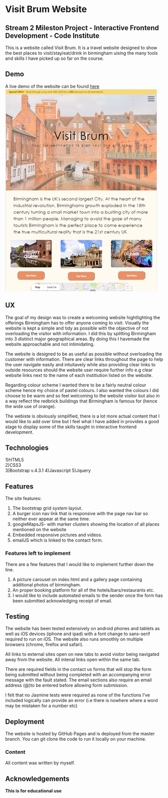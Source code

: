 # Visit Brum Website

## Stream 2 Mileston Project - Interactive Frontend Development - Code Institute

This is a website called Visit Brum. It is a travel website designed to show the best places to visit/stay/eat/drink in birmingham uising the many tools and skills I have picked up so far 
on the course.

## Demo

A live demo of the website can be found [here](https://francisillingworth.github.io/milestone-project-2/index.html)\
[<img src="assets/images/screenshot.png">](https://francisillingworth.github.io/milestone-project-2/index.html)

## UX

The goal of my design was to create a welcoming website hightlighting the offerings Birmingham has to offer anyone coming to visit.
Visually the website is kept a simple and tidy as possible with the objective of not overloading the visitor with information. I did this by splitting Birmingham into 3 distinct major geographical 
areas. By doing this I havemade the website approachable and not intimidating.

The website is designed to be as useful as possible without overloading the customer with information. There are clear links throughout the page to help the user navigate easily and intuitavely while 
also providing clear links to outside resources should the website user require further info e.g clear website links next to the name of each institiution listed on the website.

Regarding colour scheme I wanted there to be a fairly neutral colour scheme hence my choice of pastel colours. I also wanted the colours I did choose to be warm and so feel welcoming to the 
website visitor but also in a way reflect the redbrick buildings that Birmingham is famous for (hence the wide use of orange).

The webiste is obviously simplified, there is a lot more actual content that I would like to add over time but I feel what I have added in provides a good stage to display some of the skills
taught in interactive frontend development.

## Technologies

1)HTML5  
2)CSS3  
3)Bootstrap v.4.3.1
4)Javascript
5)Jquery

## Features

The site features:
1) The bootstrap grid system layout.
2) A burger icon nav link that is responsive with the page nav bar so neither ever appear at the same time.
3) googleMapsJS- with marker clusters showing the location of all places mentioned on the website
4) Embedded responsive pictures and videos.
5) emailJS which is linked to the contact form.

### Features left to implement

There are a few features that I would like to implement further down the line. 
1) A picture carousel on index.html and a gallery page containing additional photos of birmingham.
2) An proper booking platform for all of the hotels/bars/restaurants etc.
3) I would like to include automated emails to the sender once the form has been submitted acknowledging receipt of email.


## Testing

The website has been tested extensively on android phones and tablets as well as iOS devices (iphone and ipad) with a font change to sans-serif required to run on iOS.
The website also runs smoothly on multiple browsers (chrome, firefox and safari).

All links to external sites open on new tabs to avoid visitor being navigated away from the website. All intenal links open within the same tab.

There are required fields in the contact us forms that will stop the form being submitted without being completed with an accompanying error message with the fault stated.
The email sections also require an email address (@)to be entered before allowing form submission.

I felt that no Jasmine tests were required as none of the functions I've included logically can provide an error (i.e there is nowhere where a word may be mistaken for a number etc)

## Deployment

The website is hosted by GitHub Pages and is deployed from the master branch. You can git clone the code to run it locally on your machine.



### Content

All content was written by myself.


## Acknowledgements



<strong>This is for educational use </strong>




